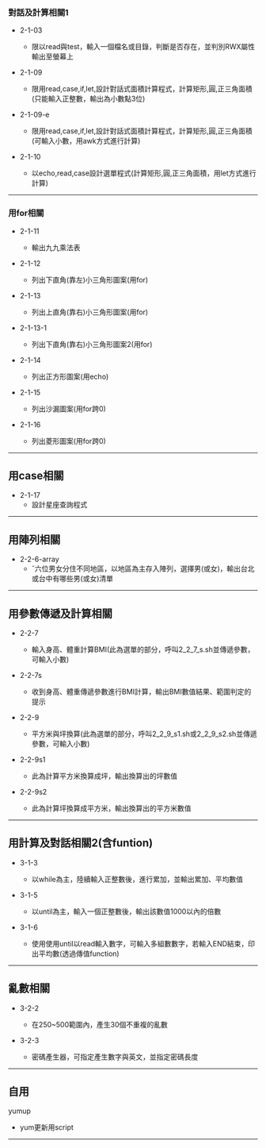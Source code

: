 ### 對話及計算相關1  

  * 2-1-03  
    * 限以read與test，輸入一個檔名或目錄，判斷是否存在，並判別RWX屬性輸出至螢幕上  

  * 2-1-09  
    * 限用read,case,if,let,設計對話式面積計算程式，計算矩形,圓,正三角面積(只能輸入正整數，輸出為小數點3位)  

  * 2-1-09-e  
    * 限用read,case,if,let,設計對話式面積計算程式，計算矩形,圓,正三角面積(可輸入小數，用awk方式進行計算)  

  * 2-1-10  
    * 以echo,read,case設計選單程式(計算矩形,圓,正三角面積，用let方式進行計算)  

  ---

### 用for相關  

  * 2-1-11  
    * 輸出九九乘法表  

  * 2-1-12  
    * 列出下直角(靠左)小三角形圖案(用for)  

  * 2-1-13  
    * 列出上直角(靠右)小三角形圖案(用for)  

  * 2-1-13-1  
    * 列出下直角(靠右)小三角形圖案2(用for)  

  * 2-1-14  
    * 列出正方形圖案(用echo)  

  * 2-1-15  
    * 列出沙漏圖案(用for跨0)  

  * 2-1-16  
    * 列出菱形圖案(用for跨0)  

---

用case相關  
---

  * 2-1-17  
    * 設計星座查詢程式  

---

用陣列相關  
---

  * 2-2-6-array  
    * ˇ六位男女分住不同地區，以地區為主存入陣列，選擇男(或女)，輸出台北或台中有哪些男(或女)清單

---

用參數傳遞及計算相關  
---

  * 2-2-7  
    * 輸入身高、體重計算BMI(此為選單的部分，呼叫2_2_7_s.sh並傳遞參數，可輸入小數)  

  * 2-2-7s  
    * 收到身高、體重傳遞參數進行BMI計算，輸出BMI數值結果、範圍判定的提示  

  * 2-2-9  
    * 平方米與坪換算(此為選單的部分，呼叫2_2_9_s1.sh或2_2_9_s2.sh並傳遞參數，可輸入小數)  

  * 2-2-9s1  
    * 此為計算平方米換算成坪，輸出換算出的坪數值  

  * 2-2-9s2  
    * 此為計算坪換算成平方米，輸出換算出的平方米數值  

---

用計算及對話相關2(含funtion)  
---

  * 3-1-3  
    * 以while為主，陸續輸入正整數後，進行累加，並輸出累加、平均數值  

  * 3-1-5  
    * 以until為主，輸入一個正整數後，輸出該數值1000以內的倍數  

  * 3-1-6  
    * 使用使用until以read輸入數字，可輸入多組數數字，若輸入END結束，印出平均數(透過傳值function)  

---

亂數相關  
---

  * 3-2-2  
    * 在250~500範圍內，產生30個不重複的亂數  

  * 3-2-3  
    * 密碼產生器，可指定產生數字與英文，並指定密碼長度  

---

自用  
---

yumup  
* yum更新用script  

---
